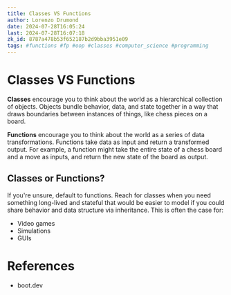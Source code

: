 ```yaml
---
title: Classes VS Functions
author: Lorenzo Drumond
date: 2024-07-28T16:05:24
last: 2024-07-28T16:07:18
zk_id: 8787a478b53f652187b2d9bba3951e09
tags: #functions #fp #oop #classes #computer_science #programming
---
```



# Classes VS Functions

**Classes** encourage you to think about the world as a hierarchical collection of objects. Objects bundle behavior, data, and state together in a way that draws boundaries between instances of things, like chess pieces on a board.

**Functions** encourage you to think about the world as a series of data transformations. Functions take data as input and return a transformed output. For example, a function might take the entire state of a chess board and a move as inputs, and return the new state of the board as output.

## Classes or Functions?

If you're unsure, default to functions. Reach for classes when you need something long-lived and stateful that would be easier to model if you could share behavior and data structure via inheritance. This is often the case for:

- Video games
- Simulations
- GUIs


# References

- boot.dev
